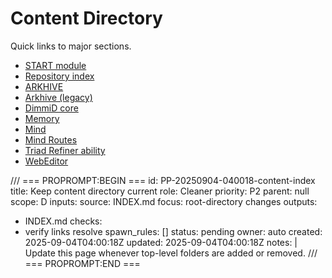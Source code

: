 # Content Directory
Quick links to major sections.

- [START module](START/START.md)
- [Repository index](START/INDEX/INDEX.md)
- [ARKHIVE](ARKHIVE/Arkhive.md)
- [Arkhive (legacy)](Arkhive/Arkhive.txt)
- [DimmiD core](DimmiD/README.md)
- [Memory](MEMORY/KEY.txt)
- [Mind](MIND/Dimmi-Mind.txt)
- [Mind Routes](Mind/Mind-Predictive.txt)
- [Triad Refiner ability](THINK/ABILITIES/Triad-Refiner.md)
- [WebEditor](ui/index.php)

/// === PROPROMPT:BEGIN ===
id: PP-20250904-040018-content-index
title: Keep content directory current
role: Cleaner
priority: P2
parent: null
scope: D
inputs:
  source: INDEX.md
  focus: root-directory changes
outputs:
  - INDEX.md
checks:
  - verify links resolve
spawn_rules: []
status: pending
owner: auto
created: 2025-09-04T04:00:18Z
updated: 2025-09-04T04:00:18Z
notes: |
  Update this page whenever top-level folders are added or removed.
/// === PROPROMPT:END ===
